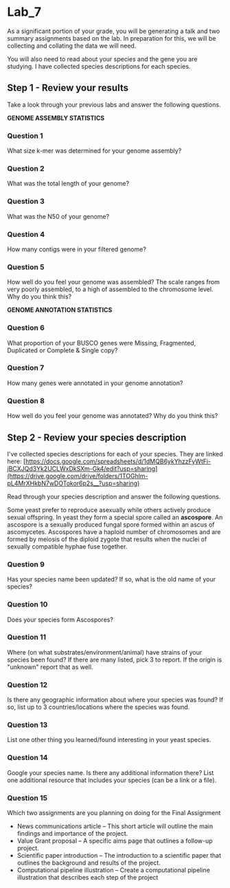# Lab_7

As a significant portion of your grade, you will be generating a talk and two summary assignments based on the lab. In preparation for this, we will be collecting and collating the data we will need. 

You will also need to read about your species and the gene you are studying. I have collected species descriptions for each species. 

## Step 1 - Review your results

Take a look through your previous labs and answer the following questions.

**GENOME ASSEMBLY STATISTICS**

### Question 1 

What size k-mer was determined for your genome assembly?

### Question 2

What was the total length of your genome?

### Question 3

What was the N50 of your genome?

### Question 4 

How many contigs were in your filtered genome?

### Question 5

How well do you feel your genome was assembled? The scale ranges from very poorly assembled, to a high of assembled to the chromosome level. Why do you think this? 

**GENOME ANNOTATION STATISTICS**

### Question 6

What proportion of your BUSCO genes were Missing, Fragmented, Duplicated or Complete & Single copy?

### Question 7

How many genes were annotated in your genome annotation?

### Question 8

How well do you feel your genome was annotated? Why do you think this?



## Step 2 - Review your species description

I've collected species descriptions for each of your species. They are linked here: [https://docs.google.com/spreadsheets/d/1dMQB6ykYhzzFyWtFi-jBCXJQd3Yk2UCLWxDkSXm-Gk4/edit?usp=sharing](https://drive.google.com/drive/folders/1TOGhlm-pL4MrXHkbN7wDOTokor6p2s__?usp=sharing) 

Read through your species description and answer the following questions.

Some yeast prefer to reproduce asexually while others actively produce sexual offspring. In yeast they form a special spore called an **ascospore**. An ascospore is a sexually produced fungal spore formed within an ascus of ascomycetes. Ascospores have a haploid number of chromosomes and are formed by meiosis of the diploid zygote that results when the nuclei of sexually compatible hyphae fuse together.

### Question 9 

Has your species name been updated? If so, what is the old name of your species?

### Question 10 

Does your species form Ascospores?

### Question 11

Where (on what substrates/environment/animal) have strains of your species been found? If there are many listed, pick 3 to report. If the origin is "unknown" report that as well. 

### Question 12 

Is there any geographic information about where your species was found? If so, list up to 3 countries/locations where the species was found. 

### Question 13 

List one other thing you learned/found interesting in your yeast species.

### Question 14

Google your species name. Is there any additional information there? List one additional resource that includes your species (can be a link or a file). 

### Question 15
Which two assignments are you planning on doing for the Final Assignment

- News communications article – This short article will outline the main findings and importance of the project.
- Value Grant proposal – A specific aims page that outlines a follow-up project.
- Scientific paper introduction – The introduction to a scientific paper that outlines the background and results of the project.
- Computational pipeline illustration – Create a computational pipeline illustration that describes each step of the project


